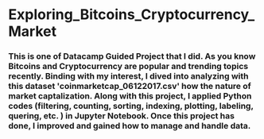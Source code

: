 # Exploring_Bitcoins_Cryptocurrency_Market

### This is one of Datacamp Guided Project that I did. As you know Bitcoins and Cryptocurrency are popular and trending topics recently. Binding with my interest, I dived into analyzing with this dataset 'coinmarketcap_06122017.csv' how the nature of market captalization. Along with this project, I applied Python codes (filtering, counting, sorting, indexing, plotting, labeling, quering, etc. ) in Jupyter Notebook. Once this project has done, I improved and gained how to manage and handle data.
